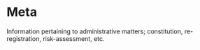 # Meta
Information pertaining to administrative matters; constitution, re-registration, risk-assessment, etc.
